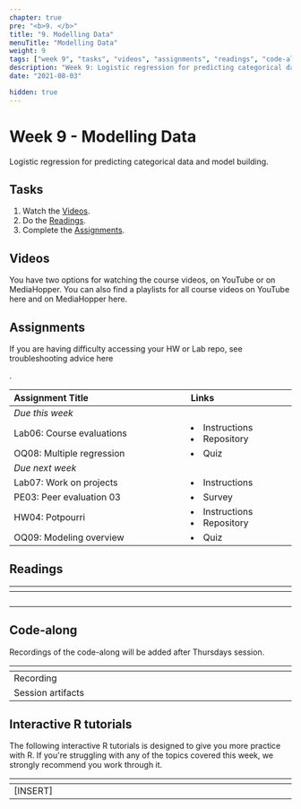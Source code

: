 ```yaml
---
chapter: true
pre: "<b>9. </b>"
title: "9. Modelling Data"
menuTitle: "Modelling Data"
weight: 9
tags: ["week 9", "tasks", "videos", "assignments", "readings", "code-along", "tutorials"] 
description: "Week 9: Logistic regression for predicting categorical data and model building."
date: "2021-08-03"

hidden: true
---
```


# Week 9 - Modelling Data

Logistic regression for predicting categorical data and model building.

## Tasks

<ol>
  <li>Watch the <a href="#videos">Videos</a>.</li>
  <li>Do the <a href="#readings">Readings</a>.</li>
  <li>Complete the <a href="#assignments">Assignments</a>.</li>
</ol>

## Videos

<p style="text-align: left">You have two options for watching the course videos, on YouTube or on MediaHopper. You can also find a playlists for all course videos on YouTube <a id="playlistyt">here</a> and on MediaHopper <a id="playlistmh">here</a>.

## Assignments

<p style="text-align: left">If you are having difficulty accessing your HW or Lab repo, see troubleshooting advice <a id="troubleshoot">here</a></p>.

| <div style="width:300px;text-align:left">Assignment Title</div> | <div style="width:170px;text-align:left">Links</div> | <div style="width:180px;text-align:left">Due</div> |
|:---|:---|:---|
| *Due this week* | | |
| Lab06: Course evaluations | <li><a id="LAB6I">Instructions</a></li> <li><a id="LAB6R">Repository</a></li> | Tue, 16 Nov, 16:00 UK  |
| OQ08: Multiple regression | <li><a id="OQ8">Quiz</a></li> | Sun, 21 Nov, 23:59 UK |
| *Due next week* | | | 
| Lab07: Work on projects | <li><a id="LAB7I">Instructions</a></li> | Tue, 23 Nov, 16:00 UK |
| PE03: Peer evaluation 03 | <li><a id="PE03">Survey</a></li> | Wed, 24 Nov, 16:00 UK |
| HW04: Potpourri | <li><a id="HW4I">Instructions</a></li><li><a id="HW4R">Repository</a></li> | Thu, 25 Nov, 16:00 UK | 
| OQ09: Modeling overview | <li><a id="OQ9">Quiz</a></li> | Sun, 28 Nov, 23:59 UK |

## Readings

| <div style="width:50px"></div>  | <div style="width:420px"></div>  |  <div style="width:200px"></div> |
|:---:|:---|:---:|
| <i class="fas fa-book"></i> |  | **Required** |

## Code-along

<p style="text-align: left"> Recordings of the code-along will be added after Thursdays session.</p>

| <div style="width:200px"></div>  | <div style="width:480px"></div>  |
|:---|:---|
| Recording | |
| Session artifacts ||

## Interactive R tutorials

<p style="text-align: left"> The following interactive R tutorials is designed to give you more practice with R. If you're struggling with any of the topics covered this week, we strongly recommend you work through it.</p>

|  <div style="width:480px"></div>  |  <div style="width:200px"></div>  |
|:---|:---|
| [INSERT] | Extra practice |